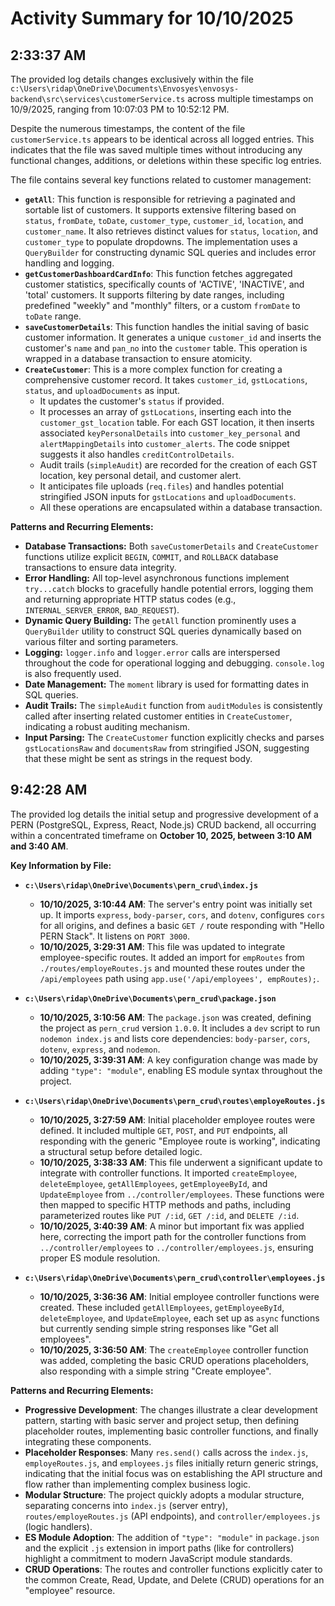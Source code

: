 # Activity Summary for 10/10/2025

## 2:33:37 AM
The provided log details changes exclusively within the file `c:\Users\ridap\OneDrive\Documents\Envosyes\envosys-backend\src\services\customerService.ts` across multiple timestamps on 10/9/2025, ranging from 10:07:03 PM to 10:52:12 PM.

Despite the numerous timestamps, the content of the file `customerService.ts` appears to be identical across all logged entries. This indicates that the file was saved multiple times without introducing any functional changes, additions, or deletions within these specific log entries.

The file contains several key functions related to customer management:

*   **`getAll`**: This function is responsible for retrieving a paginated and sortable list of customers. It supports extensive filtering based on `status`, `fromDate`, `toDate`, `customer_type`, `customer_id`, `location`, and `customer_name`. It also retrieves distinct values for `status`, `location`, and `customer_type` to populate dropdowns. The implementation uses a `QueryBuilder` for constructing dynamic SQL queries and includes error handling and logging.
*   **`getCustomerDashboardCardInfo`**: This function fetches aggregated customer statistics, specifically counts of 'ACTIVE', 'INACTIVE', and 'total' customers. It supports filtering by date ranges, including predefined "weekly" and "monthly" filters, or a custom `fromDate` to `toDate` range.
*   **`saveCustomerDetails`**: This function handles the initial saving of basic customer information. It generates a unique `customer_id` and inserts the customer's `name` and `pan_no` into the `customer` table. This operation is wrapped in a database transaction to ensure atomicity.
*   **`CreateCustomer`**: This is a more complex function for creating a comprehensive customer record. It takes `customer_id`, `gstLocations`, `status`, and `uploadDocuments` as input.
    *   It updates the customer's `status` if provided.
    *   It processes an array of `gstLocations`, inserting each into the `customer_gst_location` table. For each GST location, it then inserts associated `keyPersonalDetails` into `customer_key_personal` and `alertMappingDetails` into `customer_alerts`. The code snippet suggests it also handles `creditControlDetails`.
    *   Audit trails (`simpleAudit`) are recorded for the creation of each GST location, key personal detail, and customer alert.
    *   It anticipates file uploads (`req.files`) and handles potential stringified JSON inputs for `gstLocations` and `uploadDocuments`.
    *   All these operations are encapsulated within a database transaction.

**Patterns and Recurring Elements:**

*   **Database Transactions:** Both `saveCustomerDetails` and `CreateCustomer` functions utilize explicit `BEGIN`, `COMMIT`, and `ROLLBACK` database transactions to ensure data integrity.
*   **Error Handling:** All top-level asynchronous functions implement `try...catch` blocks to gracefully handle potential errors, logging them and returning appropriate HTTP status codes (e.g., `INTERNAL_SERVER_ERROR`, `BAD_REQUEST`).
*   **Dynamic Query Building:** The `getAll` function prominently uses a `QueryBuilder` utility to construct SQL queries dynamically based on various filter and sorting parameters.
*   **Logging:** `logger.info` and `logger.error` calls are interspersed throughout the code for operational logging and debugging. `console.log` is also frequently used.
*   **Date Management:** The `moment` library is used for formatting dates in SQL queries.
*   **Audit Trails:** The `simpleAudit` function from `auditModules` is consistently called after inserting related customer entities in `CreateCustomer`, indicating a robust auditing mechanism.
*   **Input Parsing:** The `CreateCustomer` function explicitly checks and parses `gstLocationsRaw` and `documentsRaw` from stringified JSON, suggesting that these might be sent as strings in the request body.

## 9:42:28 AM
The provided log details the initial setup and progressive development of a PERN (PostgreSQL, Express, React, Node.js) CRUD backend, all occurring within a concentrated timeframe on **October 10, 2025, between 3:10 AM and 3:40 AM**.

**Key Information by File:**

*   **`c:\Users\ridap\OneDrive\Documents\pern_crud\index.js`**
    *   **10/10/2025, 3:10:44 AM**: The server's entry point was initially set up. It imports `express`, `body-parser`, `cors`, and `dotenv`, configures `cors` for all origins, and defines a basic `GET /` route responding with "Hello PERN Stack". It listens on `PORT 3000`.
    *   **10/10/2025, 3:29:31 AM**: This file was updated to integrate employee-specific routes. It added an import for `empRoutes` from `./routes/employeRoutes.js` and mounted these routes under the `/api/employees` path using `app.use('/api/employees', empRoutes);`.

*   **`c:\Users\ridap\OneDrive\Documents\pern_crud\package.json`**
    *   **10/10/2025, 3:10:56 AM**: The `package.json` was created, defining the project as `pern_crud` version `1.0.0`. It includes a `dev` script to run `nodemon index.js` and lists core dependencies: `body-parser`, `cors`, `dotenv`, `express`, and `nodemon`.
    *   **10/10/2025, 3:39:31 AM**: A key configuration change was made by adding `"type": "module"`, enabling ES module syntax throughout the project.

*   **`c:\Users\ridap\OneDrive\Documents\pern_crud\routes\employeRoutes.js`**
    *   **10/10/2025, 3:27:59 AM**: Initial placeholder employee routes were defined. It included multiple `GET`, `POST`, and `PUT` endpoints, all responding with the generic "Employee route is working", indicating a structural setup before detailed logic.
    *   **10/10/2025, 3:38:33 AM**: This file underwent a significant update to integrate with controller functions. It imported `createEmployee`, `deleteEmployee`, `getAllEmployees`, `getEmployeeById`, and `UpdateEmployee` from `../controller/employees`. These functions were then mapped to specific HTTP methods and paths, including parameterized routes like `PUT /:id`, `GET /:id`, and `DELETE /:id`.
    *   **10/10/2025, 3:40:39 AM**: A minor but important fix was applied here, correcting the import path for the controller functions from `../controller/employees` to `../controller/employees.js`, ensuring proper ES module resolution.

*   **`c:\Users\ridap\OneDrive\Documents\pern_crud\controller\employees.js`**
    *   **10/10/2025, 3:36:36 AM**: Initial employee controller functions were created. These included `getAllEmployees`, `getEmployeeById`, `deleteEmployee`, and `UpdateEmployee`, each set up as `async` functions but currently sending simple string responses like "Get all employees".
    *   **10/10/2025, 3:36:50 AM**: The `createEmployee` controller function was added, completing the basic CRUD operations placeholders, also responding with a simple string "Create employee".

**Patterns and Recurring Elements:**

*   **Progressive Development**: The changes illustrate a clear development pattern, starting with basic server and project setup, then defining placeholder routes, implementing basic controller functions, and finally integrating these components.
*   **Placeholder Responses**: Many `res.send()` calls across the `index.js`, `employeRoutes.js`, and `employees.js` files initially return generic strings, indicating that the initial focus was on establishing the API structure and flow rather than implementing complex business logic.
*   **Modular Structure**: The project quickly adopts a modular structure, separating concerns into `index.js` (server entry), `routes/employeRoutes.js` (API endpoints), and `controller/employees.js` (logic handlers).
*   **ES Module Adoption**: The addition of `"type": "module"` in `package.json` and the explicit `.js` extension in import paths (like for controllers) highlight a commitment to modern JavaScript module standards.
*   **CRUD Operations**: The routes and controller functions explicitly cater to the common Create, Read, Update, and Delete (CRUD) operations for an "employee" resource.